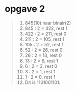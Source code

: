 # opgave 2
> 1) 845(10) naar binair(2)<br>
> 2) 845 : 2 = 422, rest 1<br>
> 3) 422 : 2 = 211, rest 0<br>
> 4) 211 : 2 = 105, rest 1<br>
> 5) 105 : 2 = 52, rest 1<br>
> 6) 52 : 2 = 26, rest 0<br>
> 7) 26 : 2 = 13, rest 0<br>
> 8) 13 : 2 = 6, rest 1<br>
> 9) 6 : 2 = 3, rest 0<br>
> 10) 3 : 2 = 1, rest 1<br>
> 11) 1 : 2 = 0, rest 1<br>
> 12) Dit is 1101001101.<br>